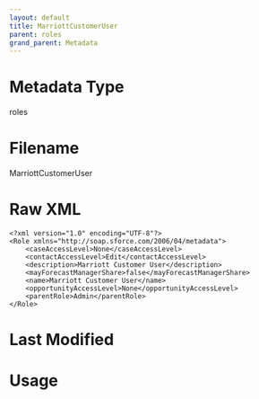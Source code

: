 ```yaml
---
layout: default
title: MarriottCustomerUser
parent: roles
grand_parent: Metadata
---
```

# Metadata Type
roles


# Filename 
MarriottCustomerUser


# Raw XML
```
<?xml version="1.0" encoding="UTF-8"?>
<Role xmlns="http://soap.sforce.com/2006/04/metadata">
    <caseAccessLevel>None</caseAccessLevel>
    <contactAccessLevel>Edit</contactAccessLevel>
    <description>Marriott Customer User</description>
    <mayForecastManagerShare>false</mayForecastManagerShare>
    <name>Marriott Customer User</name>
    <opportunityAccessLevel>None</opportunityAccessLevel>
    <parentRole>Admin</parentRole>
</Role>
```


# Last Modified


# Usage
